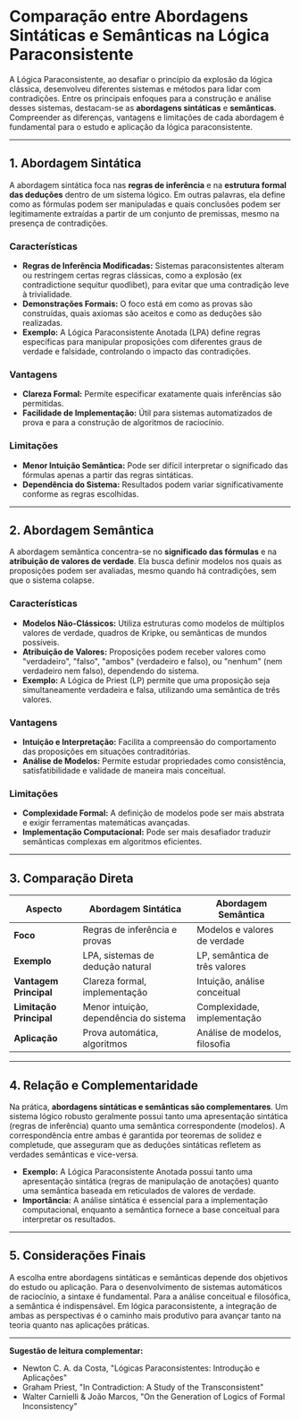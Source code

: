 
# Comparação entre Abordagens Sintáticas e Semânticas na Lógica Paraconsistente

A Lógica Paraconsistente, ao desafiar o princípio da explosão da lógica clássica, desenvolveu diferentes sistemas e métodos para lidar com contradições. Entre os principais enfoques para a construção e análise desses sistemas, destacam-se as **abordagens sintáticas** e **semânticas**. Compreender as diferenças, vantagens e limitações de cada abordagem é fundamental para o estudo e aplicação da lógica paraconsistente.

---

## 1. Abordagem Sintática

A abordagem sintática foca nas **regras de inferência** e na **estrutura formal das deduções** dentro de um sistema lógico. Em outras palavras, ela define como as fórmulas podem ser manipuladas e quais conclusões podem ser legitimamente extraídas a partir de um conjunto de premissas, mesmo na presença de contradições.

### Características

- **Regras de Inferência Modificadas:** Sistemas paraconsistentes alteram ou restringem certas regras clássicas, como a explosão (ex contradictione sequitur quodlibet), para evitar que uma contradição leve à trivialidade.
- **Demonstrações Formais:** O foco está em como as provas são construídas, quais axiomas são aceitos e como as deduções são realizadas.
- **Exemplo:** A Lógica Paraconsistente Anotada (LPA) define regras específicas para manipular proposições com diferentes graus de verdade e falsidade, controlando o impacto das contradições.

### Vantagens

- **Clareza Formal:** Permite especificar exatamente quais inferências são permitidas.
- **Facilidade de Implementação:** Útil para sistemas automatizados de prova e para a construção de algoritmos de raciocínio.

### Limitações

- **Menor Intuição Semântica:** Pode ser difícil interpretar o significado das fórmulas apenas a partir das regras sintáticas.
- **Dependência do Sistema:** Resultados podem variar significativamente conforme as regras escolhidas.

---

## 2. Abordagem Semântica

A abordagem semântica concentra-se no **significado das fórmulas** e na **atribuição de valores de verdade**. Ela busca definir modelos nos quais as proposições podem ser avaliadas, mesmo quando há contradições, sem que o sistema colapse.

### Características

- **Modelos Não-Clássicos:** Utiliza estruturas como modelos de múltiplos valores de verdade, quadros de Kripke, ou semânticas de mundos possíveis.
- **Atribuição de Valores:** Proposições podem receber valores como "verdadeiro", "falso", "ambos" (verdadeiro e falso), ou "nenhum" (nem verdadeiro nem falso), dependendo do sistema.
- **Exemplo:** A Lógica de Priest (LP) permite que uma proposição seja simultaneamente verdadeira e falsa, utilizando uma semântica de três valores.

### Vantagens

- **Intuição e Interpretação:** Facilita a compreensão do comportamento das proposições em situações contraditórias.
- **Análise de Modelos:** Permite estudar propriedades como consistência, satisfatibilidade e validade de maneira mais conceitual.

### Limitações

- **Complexidade Formal:** A definição de modelos pode ser mais abstrata e exigir ferramentas matemáticas avançadas.
- **Implementação Computacional:** Pode ser mais desafiador traduzir semânticas complexas em algoritmos eficientes.

---

## 3. Comparação Direta

| Aspecto                | Abordagem Sintática                  | Abordagem Semântica                  |
|------------------------|--------------------------------------|--------------------------------------|
| **Foco**               | Regras de inferência e provas        | Modelos e valores de verdade         |
| **Exemplo**            | LPA, sistemas de dedução natural     | LP, semântica de três valores        |
| **Vantagem Principal** | Clareza formal, implementação        | Intuição, análise conceitual         |
| **Limitação Principal**| Menor intuição, dependência do sistema| Complexidade, implementação          |
| **Aplicação**          | Prova automática, algoritmos         | Análise de modelos, filosofia        |

---

## 4. Relação e Complementaridade

Na prática, **abordagens sintáticas e semânticas são complementares**. Um sistema lógico robusto geralmente possui tanto uma apresentação sintática (regras de inferência) quanto uma semântica correspondente (modelos). A correspondência entre ambas é garantida por teoremas de solidez e completude, que asseguram que as deduções sintáticas refletem as verdades semânticas e vice-versa.

- **Exemplo:** A Lógica Paraconsistente Anotada possui tanto uma apresentação sintática (regras de manipulação de anotações) quanto uma semântica baseada em reticulados de valores de verdade.
- **Importância:** A análise sintática é essencial para a implementação computacional, enquanto a semântica fornece a base conceitual para interpretar os resultados.

---

## 5. Considerações Finais

A escolha entre abordagens sintáticas e semânticas depende dos objetivos do estudo ou aplicação. Para o desenvolvimento de sistemas automáticos de raciocínio, a sintaxe é fundamental. Para a análise conceitual e filosófica, a semântica é indispensável. Em lógica paraconsistente, a integração de ambas as perspectivas é o caminho mais produtivo para avançar tanto na teoria quanto nas aplicações práticas.

---

**Sugestão de leitura complementar:**
- Newton C. A. da Costa, "Lógicas Paraconsistentes: Introdução e Aplicações"
- Graham Priest, "In Contradiction: A Study of the Transconsistent"
- Walter Carnielli & João Marcos, "On the Generation of Logics of Formal Inconsistency"
```
